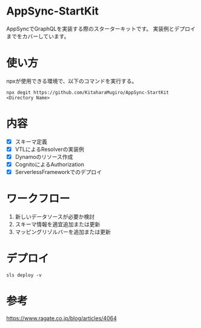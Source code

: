 # AppSync-StartKit
AppSyncでGraphQLを実装する際のスターターキットです。
実装例とデプロイまでをカバーしています。

# 使い方
npxが使用できる環境で、以下のコマンドを実行する。

```
npx degit https://github.com/KitaharaMugiro/AppSync-StartKit <Directory Name>
```

# 内容
- [x] スキーマ定義
- [x] VTLによるResolverの実装例 
- [x] Dynamoのリソース作成
- [x] CognitoによるAuthorization
- [x] ServerlessFrameworkでのデプロイ

# ワークフロー
1. 新しいデータソースが必要か検討
2. スキーマ情報を適宜追加または更新
3. マッピングリゾルバーを追加または更新

# デプロイ

```
sls deploy -v
```

# 参考
https://www.ragate.co.jp/blog/articles/4064

